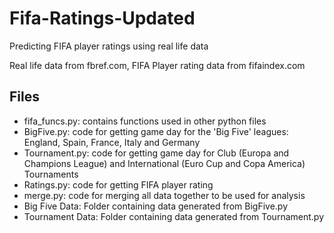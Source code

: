 # Fifa-Ratings-Updated
Predicting FIFA player ratings using real life data

Real life data from fbref.com, FIFA Player rating data from fifaindex.com

## Files
- fifa_funcs.py: contains functions used in other python files
- BigFive.py: code for getting game day for the 'Big Five' leagues: England, Spain, France, Italy and Germany
- Tournament.py: code for getting game day for Club (Europa and Champions League) and International (Euro Cup and Copa America) Tournaments
- Ratings.py: code for getting FIFA player rating
- merge.py: code for merging all data together to be used for analysis
- Big Five Data: Folder containing data generated from BigFive.py
- Tournament Data: Folder containing data generated from Tournament.py

